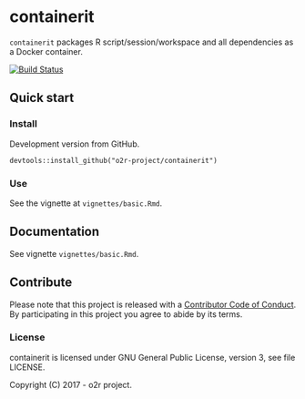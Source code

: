 
<!-- README.md is generated from README.Rmd. Please edit that file -->
containerit
===========

`containerit` packages R script/session/workspace and all dependencies as a Docker container.

[![Build Status](https://travis-ci.org/o2r-project/containerit.svg?branch=master)](https://travis-ci.org/o2r-project/containerit)

Quick start
-----------

### Install

Development version from GitHub.

    devtools::install_github("o2r-project/containerit")

### Use

See the vignette at `vignettes/basic.Rmd`.

Documentation
-------------

See vignette `vignettes/basic.Rmd`.

Contribute
----------

Please note that this project is released with a [Contributor Code of Conduct](CONDUCT.md). By participating in this project you agree to abide by its terms.

### License

containerit is licensed under GNU General Public License, version 3, see file LICENSE.

Copyright (C) 2017 - o2r project.

